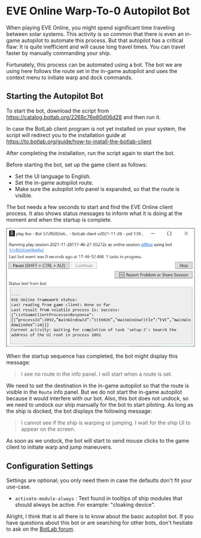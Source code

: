 # EVE Online Warp-To-0 Autopilot Bot

When playing EVE Online, you might spend significant time traveling between solar systems. This activity is so common that there is even an in-game autopilot to automate this process. But that autopilot has a critical flaw: It is quite inefficient and will cause long travel times. You can travel faster by manually commanding your ship.

Fortunately, this process can be automated using a bot. The bot we are using here follows the route set in the in-game autopilot and uses the context menu to initiate warp and dock commands.

## Starting the Autopilot Bot

To start the bot, download the script from <https://catalog.botlab.org/2268c76e80d06d28> and then run it.

In case the BotLab client program is not yet installed on your system, the script will redirect you to the installation guide at <https://to.botlab.org/guide/how-to-install-the-botlab-client>

After completing the installation, run the script again to start the bot.

Before starting the bot, set up the game client as follows:

+ Set the UI language to English.
+ Set the in-game autopilot route.
+ Make sure the autopilot info panel is expanded, so that the route is visible.

The bot needs a few seconds to start and find the EVE Online client process. It also shows status messages to inform what it is doing at the moment and when the startup is complete.

![EVE Online Warp-To-0 Autopilot Starting](./image/2021-11-28-eve-online-autopilot-bot-startup.png)

When the startup sequence has completed, the bot might display this message:

> I see no route in the info panel. I will start when a route is set.

We need to set the destination in the in-game autopilot so that the route is visible in the `Route` info panel. But we do not start the in-game autopilot because it would interfere with our bot.
Also, this bot does not undock, so we need to undock our ship manually for the bot to start piloting. As long as the ship is docked, the bot displays the following message:

> I cannot see if the ship is warping or jumping. I wait for the ship UI to appear on the screen.

As soon as we undock, the bot will start to send mouse clicks to the game client to initiate warp and jump maneuvers.

## Configuration Settings

Settings are optional; you only need them in case the defaults don't fit your use-case.

+ `activate-module-always` : Text found in tooltips of ship modules that should always be active. For example: "cloaking device".

Alright, I think that is all there is to know about the basic autopilot bot. If you have questions about this bot or are searching for other bots, don't hesitate to ask on the [BotLab forum](https://forum.botlab.org/).

